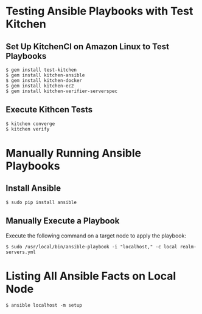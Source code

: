 # Testing Ansible Playbooks with Test Kitchen

## Set Up KitchenCI on Amazon Linux to Test Playbooks

    $ gem install test-kitchen
    $ gem install kitchen-ansible
    $ gem install kitchen-docker
    $ gem install kitchen-ec2
    $ gem install kitchen-verifier-serverspec

## Execute Kithcen Tests

    $ kitchen converge
    $ kitchen verify

# Manually Running Ansible Playbooks

## Install Ansible

    $ sudo pip install ansible

## Manually Execute a Playbook

Execute the following command on a target node to apply the playbook:

    $ sudo /usr/local/bin/ansible-playbook -i "localhost," -c local realm-servers.yml
    
# Listing All Ansible Facts on Local Node

    $ ansible localhost -m setup

